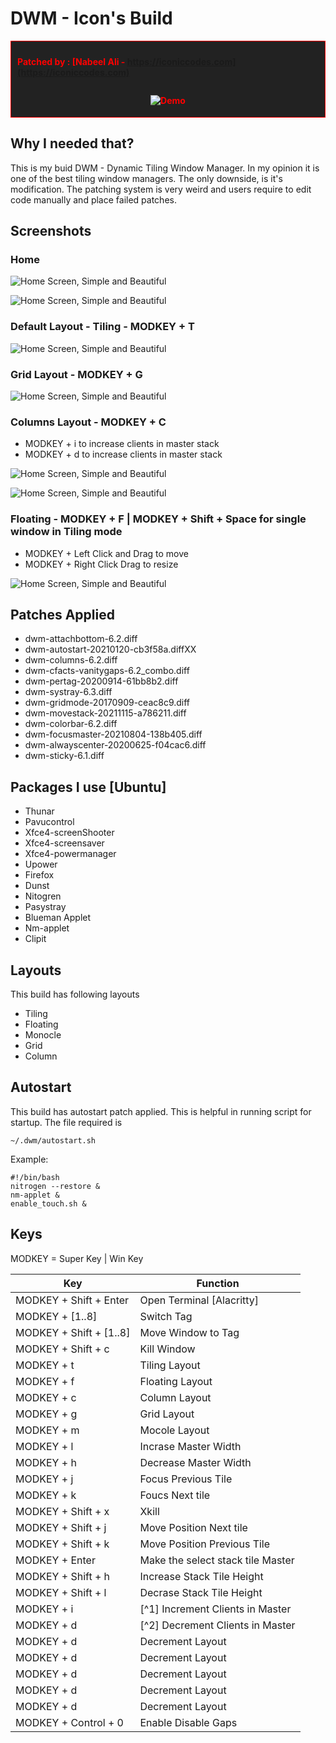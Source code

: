 # DWM - Icon's Build

<div style="background-color: #222; color: red; border: 1px solid; padding: 10px; margin-bottom: 10px; display: flex; justify-content: center; align-items: center;padding-bottom:4px;font-weight: bold; flex-direction: column;">

Patched by :  [Nabeel Ali - https://iconiccodes.com](https://iconiccodes.com)

![Demo](./screenshots/tunaktunak.gif "Demo")

</div>

## Why I needed that?
This is my buid DWM - Dynamic Tiling Window Manager. In my opinion it is one of the best tiling window managers. The only downside, is it's modification. The patching system is very weird and users require to edit code manually and place failed patches.

## Screenshots

### Home
![Home Screen, Simple and Beautiful](./screenshots/1.png "Home Screen, Simple and Beautiful")

![Home Screen, Simple and Beautiful](./screenshots/2.png "Home Screen, Simple and Beautiful")

### Default Layout - Tiling - MODKEY + T

![Home Screen, Simple and Beautiful](./screenshots/3.png "Home Screen, Simple and Beautiful")

### Grid Layout - MODKEY + G
![Home Screen, Simple and Beautiful](./screenshots/4.png "Home Screen, Simple and Beautiful")

### Columns Layout - MODKEY + C
* MODKEY + i to increase clients in master stack
* MODKEY + d to increase clients in master stack
>
![Home Screen, Simple and Beautiful](./screenshots/5.png "Home Screen, Simple and Beautiful")

![Home Screen, Simple and Beautiful](./screenshots/6.png "Home Screen, Simple and Beautiful")

### Floating - MODKEY + F | MODKEY + Shift + Space for single window in Tiling mode

* MODKEY + Left Click  and Drag to move
* MODKEY + Right Click Drag to resize

![Home Screen, Simple and Beautiful](./screenshots/7.png "Home Screen, Simple and Beautiful")



## Patches Applied
* dwm-attachbottom-6.2.diff 
* dwm-autostart-20210120-cb3f58a.diffXX
* dwm-columns-6.2.diff 
* dwm-cfacts-vanitygaps-6.2_combo.diff
* dwm-pertag-20200914-61bb8b2.diff
* dwm-systray-6.3.diff 
* dwm-gridmode-20170909-ceac8c9.diff
* dwm-movestack-20211115-a786211.diff
* dwm-colorbar-6.2.diff 
* dwm-focusmaster-20210804-138b405.diff
* dwm-alwayscenter-20200625-f04cac6.diff
* dwm-sticky-6.1.diff

## Packages I use [Ubuntu]
* Thunar
* Pavucontrol
* Xfce4-screenShooter
* Xfce4-screensaver
* Xfce4-powermanager
* Upower
* Firefox
* Dunst
* Nitogren
* Pasystray
* Blueman Applet
* Nm-applet
* Clipit

## Layouts
This build has following layouts
* Tiling
* Floating
* Monocle
* Grid
* Column

## Autostart
This build has autostart patch applied. This is helpful in running script for startup. The file required is

```
~/.dwm/autostart.sh
```

Example:
```
#!/bin/bash
nitrogen --restore &
nm-applet &
enable_touch.sh &
```

## Keys
MODKEY = Super Key | Win Key


| Key  | Function  |
|---|---|
| MODKEY + Shift + Enter  | Open Terminal [Alacritty]   |
| MODKEY + [1..8]  | Switch Tag   |
| MODKEY + Shift + [1..8]  | Move Window to Tag   |
| MODKEY + Shift + c  | Kill Window   |
| MODKEY  + t  | Tiling Layout   |
| MODKEY  + f  | Floating Layout   |
| MODKEY  + c  | Column Layout   |
| MODKEY  + g  | Grid Layout   |
| MODKEY  + m  | Mocole Layout   |
| MODKEY  + l  | Incrase Master Width  |
| MODKEY  + h  | Decrease Master Width|
| MODKEY  + j  | Focus Previous Tile|
| MODKEY  + k  | Foucs Next tile|
| MODKEY  + Shift + x  | Xkill |
| MODKEY  + Shift + j  | Move Position Next tile|
| MODKEY  + Shift + k  | Move Position Previous Tile|
| MODKEY  + Enter  | Make the select stack tile Master|
| MODKEY  +  Shift +  h  | Increase Stack Tile Height|
| MODKEY  +  Shift +  l |  Decrase Stack Tile Height|
| MODKEY  + i  | [^1] Increment Clients in Master   |
| MODKEY  + d  | [^2] Decrement Clients in Master   |
| MODKEY  + d  | Decrement Layout   |
| MODKEY  + d  | Decrement Layout   |
| MODKEY  + d  | Decrement Layout   |
| MODKEY  + d  | Decrement Layout   |
| MODKEY  + d  | Decrement Layout   |
| MODKEY + Control  + 0  | Enable Disable Gaps   |

